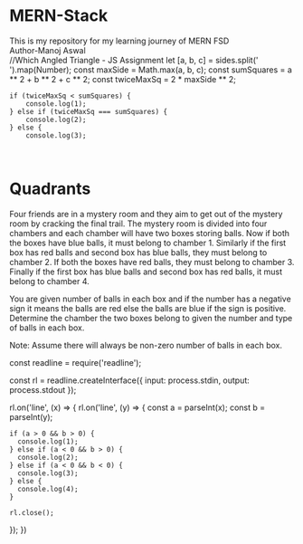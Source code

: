 # MERN-Stack
This is my repository for my learning journey of MERN FSD
<br>
Author-Manoj Aswal
<br>
//Which Angled Triangle - JS Assignment
  let [a, b, c] = sides.split(' ').map(Number);
    const maxSide = Math.max(a, b, c);
    const sumSquares = a ** 2 + b ** 2 + c ** 2;
    const twiceMaxSq = 2 * maxSide ** 2;

    if (twiceMaxSq < sumSquares) {
        console.log(1);
    } else if (twiceMaxSq === sumSquares) {
        console.log(2);
    } else {
        console.log(3);
<br>
        <H1>Quadrants</H1>
<P>Four friends are in a mystery room and they aim to get out of the mystery room by cracking the final trail. The mystery room is divided into four chambers and each chamber will have two boxes storing balls. Now if both the boxes have blue balls, it must belong to chamber 1. Similarly if the first box has red balls and second box has blue balls, they must belong to chamber 2. If both the boxes have red balls, they must belong to chamber 3. Finally if the first box has blue balls and second box has red balls, it must belong to chamber 4.

You are given number of balls in each box and if the number has a negative sign it means the balls are red else the balls are blue if the sign is positive. Determine the chamber the two boxes belong to given the number and type of balls in each box.

Note: Assume there will always be non-zero number of balls in each box.</P>


const readline = require('readline');

const rl = readline.createInterface({
  input: process.stdin,
  output: process.stdout
});

rl.on('line', (x) => {
  rl.on('line', (y) => {
    const a = parseInt(x);
    const b = parseInt(y);
    
    if (a > 0 && b > 0) {
      console.log(1);
    } else if (a < 0 && b > 0) {
      console.log(2);
    } else if (a < 0 && b < 0) {
      console.log(3);
    } else {
      console.log(4);
    }
    
    rl.close();
  });
})
